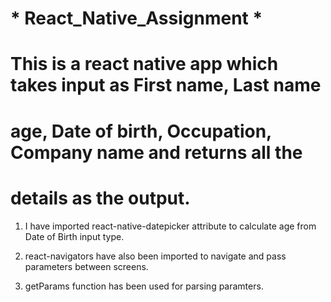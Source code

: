 # * React_Native_Assignment *

# This is a react native app which takes input as First name, Last name 
# age, Date of birth, Occupation, Company name and returns all the  
# details as the output.
  
  1. I have imported react-native-datepicker attribute to calculate age from 
     Date of Birth input type.
     
  2. react-navigators have also been imported to navigate and pass parameters
     between screens.
     
  3. getParams function has been used for parsing paramters.
